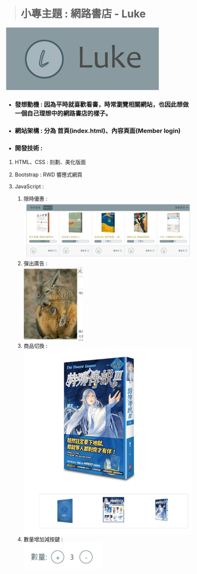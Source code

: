> # 小專主題 : 網路書店 -  Luke
![LOGO](./image/Luke/luke.png)
* ### 發想動機 : 因為平時就喜歡看書，時常瀏覽相關網站，也因此想做一個自己理想中的網路書店的樣子。
* ### 網站架構 : 分為 首頁(index.html)、內容頁面(Member login)
* ### 開發技術 : 

1. HTML、CSS : 刻劃、美化版面

2. Bootstrap : RWD 響應式網頁

3. JavaScript : 
    1. 限時優惠 : <br>
     ![限時優惠](./image/Luke/time.png)
    2. 彈出廣告 : <br>
     <img src="./image/Luke/AD.png" alt="廣告" height="200"><br>
    3. 商品切換 : <br>
    <img src="./image/Luke/count.png" alt="商品" height="500"><br>
    4. 數量增加減按鍵 : <br>
    ![商品](./image/Luke/amount.png)

